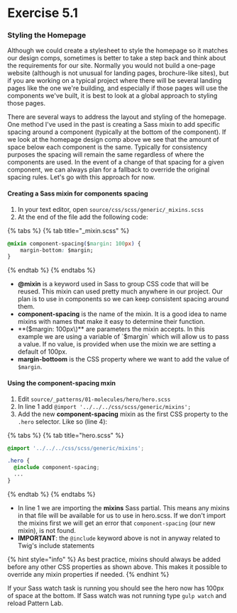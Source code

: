 # Exercise 5.1

### Styling the Homepage

Although we could create a stylesheet to style the homepage so it matches our design comps, sometimes is better to take a step back and think about the requirements for our site.  Normally you would not build a one-page website \(although is not unusual for landing pages, brochure-like sites\), but if you are working on a typical project where there will be several landing pages like the one we're building, and especially if those pages will use the components we've built, it is best to look at a global approach to styling those pages.

There are several ways to address the layout and styling of the homepage.  One method I've used in the past is creating a Sass mixin to add specific spacing around a component \(typically at the bottom of the component\).  If we look at the homepage design comp above we see that the amount of space below each component is the same.  Typically for consistency purposes the spacing will remain the same regardless of where the components are used.  In the event of a change of that spacing for a given component, we can always plan for a fallback to override the original spacing rules.  Let's go with this approach for now.

#### Creating a Sass mixin for components spacing

1. In your text editor, open `source/css/scss/generic/_mixins.scss`
2. At the end of the file add the following code:

{% tabs %}
{% tab title="\_mixin.scss" %}
```css
@mixin component-spacing($margin: 100px) {
	margin-bottom: $margin;
}
```
{% endtab %}
{% endtabs %}

* **@mixin** is a keyword used in Sass to group CSS code that will be reused.  This mixin can used pretty much anywhere in our project.  Our plan is to use in components so we can keep consistent spacing around them.
* **component-spacing** is the name of the mixin.  It is a good idea to name mixins with names that make it easy to determine their function.
* **\($margin: 100px\)** are parameters the mixin accepts.  In this example we are using a variable of `$margin` which will allow us to pass a value.  If no value, is provided when use the mixin we are setting a default of 100px.
* **margin-bottoom** is the CSS property where we want to add the value of `$margin`. 

#### Using the component-spacing mxin

1. Edit `source/_patterns/01-molecules/hero/hero.scss`
2. In line 1 add `@import '../../../css/scss/generic/mixins';`
3. Add the new **component-spacing** mixin as the first CSS property to the `.hero` selector.  Like so \(line 4\):

{% tabs %}
{% tab title="hero.scss" %}
```css
@import '../../../css/scss/generic/mixins';

.hero {
  @include component-spacing;
  ...
}
```
{% endtab %}
{% endtabs %}

* In line 1 we are importing the **mixins** Sass partial.  This means any mixins in that file will be available for us to use in hero.scss.  If we don't import the mixins first we will get an error that `component-spacing` \(our new mixin\), is not found.
* **IMPORTANT**: the `@include` keyword above is not in anyway related to Twig's include statements

{% hint style="info" %}
As best practice, mixins should always be added before any other CSS properties as shown above.  This makes it possible to override any mixin properties if needed.
{% endhint %}

If your Sass watch task is running you should see the hero now has 100px of space at the bottom.  If Sass watch was not running type `gulp watch` and reload Pattern Lab.

